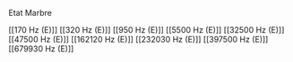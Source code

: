 Etat Marbre

[[170 Hz (E)]]
[[320 Hz (E)]]
[[950 Hz (E)]]
[[5500 Hz (E)]]
[[32500 Hz (E)]]
[[47500 Hz (E)]]
[[162120 Hz (E)]]
[[232030 Hz (E)]]
[[397500 Hz (E)]]
[[679930 Hz (E)]]